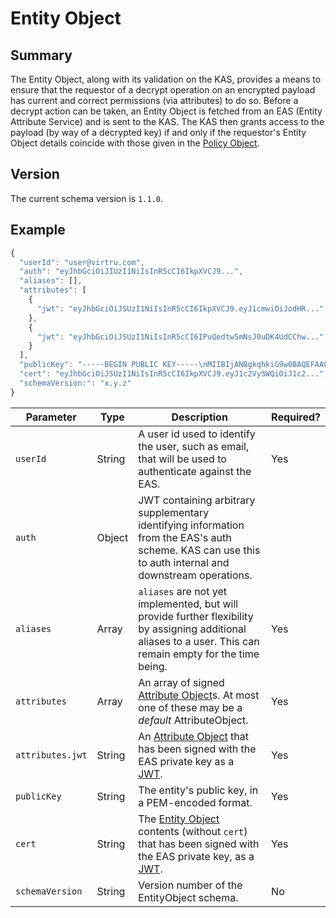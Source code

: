 # Entity Object

## Summary
The Entity Object, along with its validation on the KAS, provides a means to ensure that the requestor of a decrypt operation on an encrypted payload has current and correct permissions (via attributes) to do so. Before a decrypt action can be taken, an Entity Object is fetched from an EAS (Entity Attribute Service) and is sent to the KAS. The KAS then grants access to the payload (by way of a decrypted key) if and only if the requestor's Entity Object details coincide with those given in the [Policy Object](PolicyObject.md).

## Version

The current schema version is `1.1.0`.

## Example

```javascript
{
  "userId": "user@virtru.com",
  "auth": "eyJhbGciOiJIUzI1NiIsInR5cCI6IkpXVCJ9...",
  "aliases": [],
  "attributes": [
    {
      "jwt": "eyJhbGciOiJSUzI1NiIsInR5cCI6IkpXVCJ9.eyJ1cmwiOiJodHR..."
    },
    {
      "jwt": "eyJhbGciOiJSUzI1NiIsInR5cCI6IPuQedtw5mNsJ0uDK4UdCChw..."
    }
  ],
  "publicKey": "-----BEGIN PUBLIC KEY-----\nMIIBIjANBgkqhkiG9w0BAQEFAAOCAQ8AMIIBCgKCAQEAy18Efi6+3vSELpbK58gC\nA9vJxZtoRHR604yi707h6nzTsTSNUg5mNzt/nWswWzloIWCgA7EPNpJy9lYn4h1Z\n6LhxEgf0wFcaux0/C19dC6WRPd6 ... XzNO4J38CoFz/\nwwIDAQAB\n-----END PUBLIC KEY-----",
  "cert": "eyJhbGciOiJSUzI1NiIsInR5cCI6IkpXVCJ9.eyJ1c2VySWQiOiJ1c2...",
  "schemaVersion:": "x.y.z"
}
```

|Parameter|Type|Description|Required?|
|---|---|---|---|
|`userId`|String|A user id used to identify the user, such as email, that will be used to authenticate against the EAS.|Yes|
|`auth`|Object|JWT containing arbitrary supplementary identifying information from the EAS's auth scheme. KAS can use this to auth internal and downstream operations.
|`aliases`|Array|`aliases` are not yet implemented, but will provide further flexibility by assigning additional aliases to a user. This can remain empty for the time being.|Yes|
|`attributes`|Array|An array of signed [Attribute Object](AttributeObject.md)s. At most one of these may be a _default_ AttributeObject.|Yes|
|`attributes.jwt`|String|An [Attribute Object](AttributeObject.md) that has been signed with the EAS private key as a [JWT](https://jwt.io/).|Yes|
|`publicKey`|String|The entity's public key, in a PEM-encoded format.|Yes|
|`cert`|String|The [Entity Object](EntityObject.md) contents (without `cert`) that has been signed with the EAS private key, as a [JWT](https://jwt.io/).|Yes|
|`schemaVersion`|String|Version number of the EntityObject schema.|No|

[comment]: <> (should publicKey be of type PEM?)
[comment]: <> (what about required col?)
